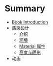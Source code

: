 # Summary

* [Book Introduction](README.md)
* 质感设计
  * [介绍](material-design-jie-shao.md)
  * [环境](environment.md)
  * [Material 属性](material-shu-xing.md)
  * [高度与阴影](gao-du-he-yin-ying.md)
* 动画
  

